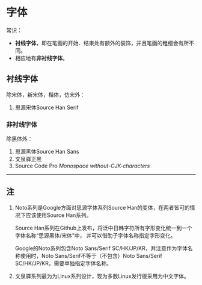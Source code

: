 # 字体

常识：

- **衬线字体**，即在笔画的开始、结束处有额外的装饰，并且笔画的粗细会有所不同。
- 相应地有**非衬线字体**。

## 衬线字体

除宋体，新宋体，楷体，仿宋外：

1. 思源宋体Source Han Serif

### 非衬线字体

除黑体外：

1. 思源黑体Source Han Sans
2. 文泉驿正黑
3. Source Code Pro *Monospace* *without-CJK-characters*

---

## 注

1. Noto系列是Google方面对思源字体系列Source Han的变体，在两者皆可的情况下应该使用Source Han系列。

    Source Han系列在Github上发布，将泛中日韩字符所有字形变化统一到一个字体名称“思源黑体/宋体”中，
    并可以借助子字体名称指定字形变化。

    Google的Noto系列包含Noto Sans/Serif SC/HK/JP/KR，并注意作为字体名称使用时，Noto Sans/Serif不等于（不包含）Noto Sans/Serif SC/HK/JP/KR，需要单独指定字体名称。

2. 文泉驿系列最为为Linux系列设计，现为多数Linux发行版采用为中文字体。
